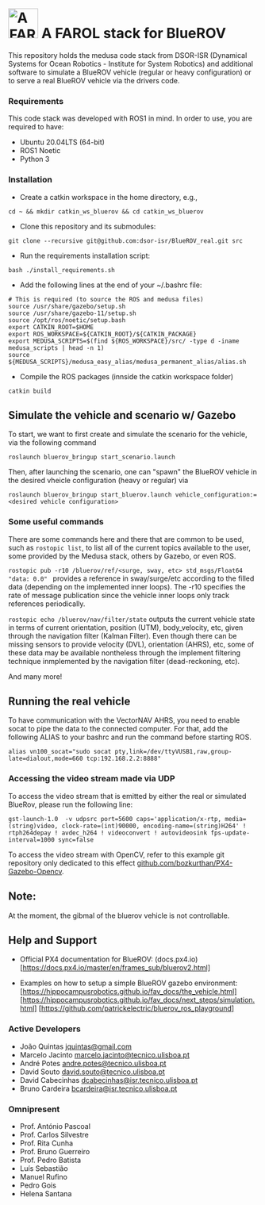 # <img alt="A FAROL stack for BlueROV" src="doc/img/logo/dsor_logo.jpg" height="60"> A FAROL stack for BlueROV
This repository holds the medusa code stack from DSOR-ISR (Dynamical Systems for Ocean Robotics - Institute for System Robotics) and additional software to simulate a BlueROV vehicle (regular or heavy configuration) or to serve a real BlueROV vehicle via the drivers code.

### Requirements
This code stack was developed with ROS1 in mind. In order to use, you are required to have:
- Ubuntu 20.04LTS (64-bit)
- ROS1 Noetic
- Python 3

### Installation

- Create a catkin workspace in the home directory, e.g.,
```
cd ~ && mkdir catkin_ws_bluerov && cd catkin_ws_bluerov
```

- Clone this repository and its submodules:
```
git clone --recursive git@github.com:dsor-isr/BlueROV_real.git src
```

- Run the requirements installation script:
```
bash ./install_requirements.sh
```

- Add the following lines at the end of your ~/.bashrc file:
```
# This is required (to source the ROS and medusa files)
source /usr/share/gazebo/setup.sh
source /usr/share/gazebo-11/setup.sh
source /opt/ros/noetic/setup.bash
export CATKIN_ROOT=$HOME
export ROS_WORKSPACE=${CATKIN_ROOT}/${CATKIN_PACKAGE}
export MEDUSA_SCRIPTS=$(find ${ROS_WORKSPACE}/src/ -type d -iname medusa_scripts | head -n 1)
source ${MEDUSA_SCRIPTS}/medusa_easy_alias/medusa_permanent_alias/alias.sh
```

- Compile the ROS packages (innside the catkin workspace folder)
```
catkin build
```

## Simulate the vehicle and scenario w/ Gazebo

To start, we want to first create and simulate the scenario for the vehicle, via the following command

```
roslaunch bluerov_bringup start_scenario.launch
```

Then, after launching the scenario, one can "spawn" the BlueROV vehicle in the desired vheicle configuration (heavy or regular) via

```
roslaunch bluerov_bringup start_bluerov.launch vehicle_configuration:=<desired vehicle configuration>
```

### Some useful commands

There are some commands here and there that are common to be used, such as ```rostopic list```, to list all of the current topics available to the user, some provided by the Medusa stack, others by Gazebo, or even ROS. 

```rostopic pub -r10 /bluerov/ref/<surge, sway, etc> std_msgs/Float64 "data: 0.0" ``` provides a reference in sway/surge/etc according to the filled data (depending on the implemented inner loops). The -r10 specifies the rate of message publication since the vehicle inner loops only track references periodically.

```rostopic echo /bluerov/nav/filter/state``` outputs the current vehicle state in terms of current orientation, position (UTM), body_velocity, etc, given through the navigation filter (Kalman Filter). Even though there can be missing sensors to provide velocity (DVL), orientation (AHRS), etc, some of these data may be available nontheless through the implement filtering technique inmplemented by the navigation filter (dead-reckoning, etc).

And many more!

## Running the real vehicle
To have communication with the VectorNAV AHRS, you need to enable socat to pipe the data to the connected computer. For that, add
the following ALIAS to your bashrc and run the command before starting ROS.
```
alias vn100_socat="sudo socat pty,link=/dev/ttyVUSB1,raw,group-late=dialout,mode=660 tcp:192.168.2.2:8888"
```

### Accessing the video stream made via UDP
To access the video stream that is emitted by either the real or simulated BlueRov, please run the following line:
```
gst-launch-1.0  -v udpsrc port=5600 caps='application/x-rtp, media=(string)video, clock-rate=(int)90000, encoding-name=(string)H264' ! rtph264depay ! avdec_h264 ! videoconvert ! autovideosink fps-update-interval=1000 sync=false
```

To access the video stream with OpenCV, refer to this example git repository only dedicated to this effect [github.com/bozkurthan/PX4-Gazebo-Opencv](https://github.com/bozkurthan/PX4-Gazebo-Opencv).

## Note:
At the moment, the gibmal of the bluerov vehicle is not controllable. 

## Help and Support

- Official PX4 documentation for BlueROV: (docs.px4.io)[https://docs.px4.io/master/en/frames_sub/bluerov2.html]

- Examples on how to setup a simple BlueROV gazebo environment: 
[https://hippocampusrobotics.github.io/fav_docs/the_vehicle.html]
[https://hippocampusrobotics.github.io/fav_docs/next_steps/simulation.html]
[https://github.com/patrickelectric/bluerov_ros_playground]

### Active Developers
- João Quintas <jquintas@gmail.com>
- Marcelo Jacinto <marcelo.jacinto@tecnico.ulisboa.pt>
- André Potes <andre.potes@tecnico.ulisboa.pt>
- David Souto <david.souto@tecnico.ulisboa.pt>
- David Cabecinhas <dcabecinhas@isr.tecnico.ulisboa.pt>
- Bruno Cardeira <bcardeira@isr.tecnico.ulisboa.pt>

### Omnipresent
- Prof. António Pascoal
- Prof. Carlos Silvestre
- Prof. Rita Cunha
- Prof. Bruno Guerreiro
- Prof. Pedro Batista
- Luís Sebastião
- Manuel Rufino
- Pedro Gois
- Helena Santana
